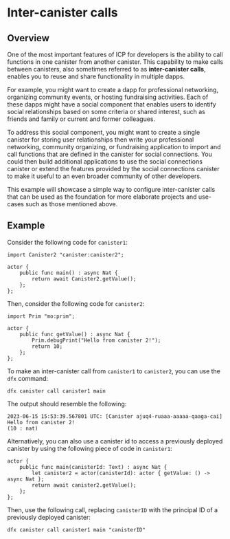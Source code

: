 # Inter-canister calls

## Overview

One of the most important features of ICP for developers is the ability to call functions in one canister from another canister. This capability to make calls between canisters, also sometimes referred to as **inter-canister calls**, enables you to reuse and share functionality in multiple dapps.

For example, you might want to create a dapp for professional networking, organizing community events, or hosting fundraising activities. Each of these dapps might have a social component that enables users to identify social relationships based on some criteria or shared interest, such as friends and family or current and former colleagues.

To address this social component, you might want to create a single canister for storing user relationships then write your professional networking, community organizing, or fundraising application to import and call functions that are defined in the canister for social connections. You could then build additional applications to use the social connections canister or extend the features provided by the social connections canister to make it useful to an even broader community of other developers.

This example will showcase a simple way to configure inter-canister calls that can be used as the foundation for more elaborate projects and use-cases such as those mentioned above.

## Example

Consider the following code for `canister1`:

```motoko
import Canister2 "canister:canister2";

actor {
    public func main() : async Nat {
        return await Canister2.getValue();
    };
};
```

Then, consider the following code for `canister2`:

```motoko
import Prim "mo:prim";

actor {
    public func getValue() : async Nat {
        Prim.debugPrint("Hello from canister 2!");
        return 10;
    };
};
```


To make an inter-canister call from `canister1` to `canister2`, you can use the `dfx` command:

```
dfx canister call canister1 main
```

The output should resemble the following:

```
2023-06-15 15:53:39.567801 UTC: [Canister ajuq4-ruaaa-aaaaa-qaaga-cai] Hello from canister 2!
(10 : nat)
```

Alternatively, you can also use a canister id to access a previously deployed canister by using the following piece of code in `canister1`:

```motoko
actor {
    public func main(canisterId: Text) : async Nat {
        let canister2 = actor(canisterId): actor { getValue: () -> async Nat };
        return await canister2.getValue();
    };
};
```

Then, use the following call, replacing `canisterID` with the principal ID of a previously deployed canister:

```
dfx canister call canister1 main "canisterID"
```
